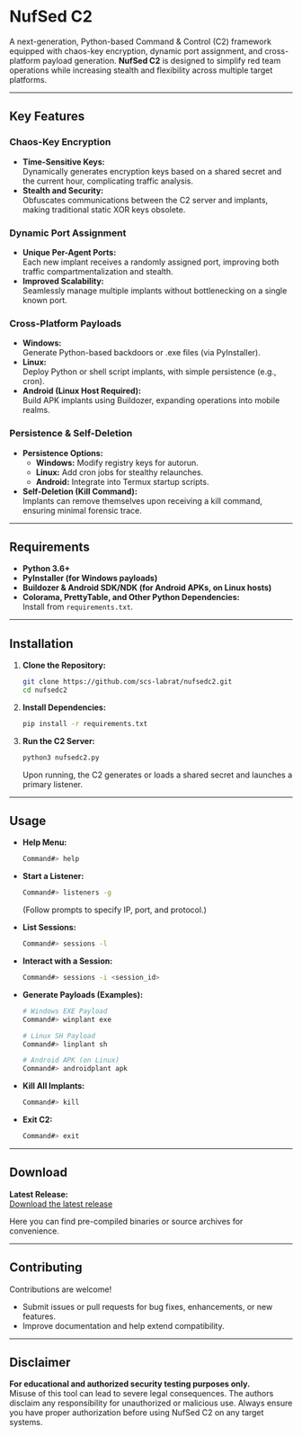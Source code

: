 # NufSed C2

A next-generation, Python-based Command & Control (C2) framework equipped with chaos-key encryption, dynamic port assignment, and cross-platform payload generation. **NufSed C2** is designed to simplify red team operations while increasing stealth and flexibility across multiple target platforms.

---

## Key Features

### Chaos-Key Encryption
- **Time-Sensitive Keys:**  
  Dynamically generates encryption keys based on a shared secret and the current hour, complicating traffic analysis.
- **Stealth and Security:**  
  Obfuscates communications between the C2 server and implants, making traditional static XOR keys obsolete.

### Dynamic Port Assignment
- **Unique Per-Agent Ports:**  
  Each new implant receives a randomly assigned port, improving both traffic compartmentalization and stealth.
- **Improved Scalability:**  
  Seamlessly manage multiple implants without bottlenecking on a single known port.

### Cross-Platform Payloads
- **Windows:**  
  Generate Python-based backdoors or .exe files (via PyInstaller).
- **Linux:**  
  Deploy Python or shell script implants, with simple persistence (e.g., cron).
- **Android (Linux Host Required):**  
  Build APK implants using Buildozer, expanding operations into mobile realms.

### Persistence & Self-Deletion
- **Persistence Options:**  
  - **Windows:** Modify registry keys for autorun.  
  - **Linux:** Add cron jobs for stealthy relaunches.  
  - **Android:** Integrate into Termux startup scripts.
- **Self-Deletion (Kill Command):**  
  Implants can remove themselves upon receiving a kill command, ensuring minimal forensic trace.

---

## Requirements

- **Python 3.6+**
- **PyInstaller (for Windows payloads)**
- **Buildozer & Android SDK/NDK (for Android APKs, on Linux hosts)**
- **Colorama, PrettyTable, and Other Python Dependencies:**  
  Install from `requirements.txt`.

---

## Installation

1. **Clone the Repository:**
   ```bash
   git clone https://github.com/scs-labrat/nufsedc2.git
   cd nufsedc2
   ```

2. **Install Dependencies:**
   ```bash
   pip install -r requirements.txt
   ```
   
3. **Run the C2 Server:**
   ```bash
   python3 nufsedc2.py
   ```
   
   Upon running, the C2 generates or loads a shared secret and launches a primary listener.

---

## Usage

- **Help Menu:**
  ```bash
  Command#> help
  ```
  
- **Start a Listener:**
  ```bash
  Command#> listeners -g
  ```
  (Follow prompts to specify IP, port, and protocol.)

- **List Sessions:**
  ```bash
  Command#> sessions -l
  ```

- **Interact with a Session:**
  ```bash
  Command#> sessions -i <session_id>
  ```

- **Generate Payloads (Examples):**
  ```bash
  # Windows EXE Payload
  Command#> winplant exe

  # Linux SH Payload
  Command#> linplant sh
  
  # Android APK (on Linux)
  Command#> androidplant apk
  ```

- **Kill All Implants:**
  ```bash
  Command#> kill
  ```

- **Exit C2:**
  ```bash
  Command#> exit
  ```

---

## Download

**Latest Release:**  
[Download the latest release](https://github.com/scs-labrat/nufsedc2/releases/latest)

Here you can find pre-compiled binaries or source archives for convenience.

---

## Contributing

Contributions are welcome!  
- Submit issues or pull requests for bug fixes, enhancements, or new features.
- Improve documentation and help extend compatibility.

---

## Disclaimer

**For educational and authorized security testing purposes only.**  
Misuse of this tool can lead to severe legal consequences. The authors disclaim any responsibility for unauthorized or malicious use. Always ensure you have proper authorization before using NufSed C2 on any target systems.

